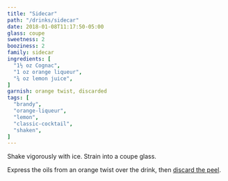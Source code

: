 ```yaml
---
title: "Sidecar"
path: "/drinks/sidecar"
date: 2018-01-08T11:17:50-05:00
glass: coupe
sweetness: 2
booziness: 2
family: sidecar
ingredients: [
  "1½ oz Cognac",
  "1 oz orange liqueur",
  "¾ oz lemon juice",
]
garnish: orange twist, discarded
tags: [
  "brandy",
  "orange-liqueur",
  "lemon",
  "classic-cocktail",
  "shaken",
]
---
```

Shake vigorously with ice. Strain into a coupe glass.

Express the oils from an orange twist over the drink, then [discard the peel](/techniques/twist/#discarding).
